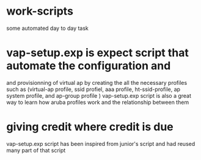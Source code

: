# work-scripts

some automated day to day task 

# vap-setup.exp is expect script that automate the configuration and
and provisionning of virtual ap by creating the all the necessary profiles
such as (virtual-ap profile, ssid profiel, aaa profile, ht-ssid-profile, 
			ap system profile, and ap-group profile )
vap-setup.exp script is also a great way to learn how aruba profiles work 
and the relationship between them

# giving credit where credit is due
vap-setup.exp script has been inspired from junior's script and had reused many part of that script
